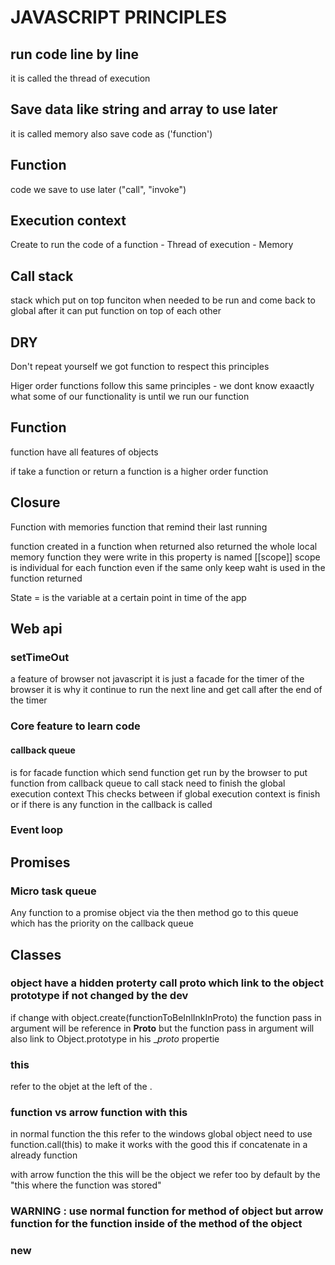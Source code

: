 # JAVASCRIPT PRINCIPLES

## run code line by line
it is called the thread of execution

## Save data like string and array to use later
it is called memory
also save code as ('function')

## Function
code we save to use later ("call", "invoke")

## Execution context
Create to run the code of a function
    - Thread of execution
    - Memory

## Call stack
stack which put on top funciton when needed to be run and come back to global after it can put function on top of each other

## DRY
Don't repeat yourself
we got function to respect this principles

Higer order functions follow this same principles
    - we dont know exaactly what some of our functionality is until we run our function

## Function
function have all features of objects

if take a function or return a function is a higher order function

## Closure
Function with memories
function that remind their last running

function created in a function when returned also returned the whole local memory function they were write in
    this property is named [[scope]]
scope is individual for each function even if the same
only keep waht is used in the function returned

State = is the variable at a certain point in time of the app


## Web api

### setTimeOut
a feature of browser not javascript it is just a facade for the timer of the browser it is why it continue to run the next line and get call after the end of the timer

### Core feature to learn code

#### callback queue 
is for facade function which send function get run by the browser
to put function from callback queue to call stack need to finish the global execution context
This checks between if global execution context is finish or if there is any function in the callback is called
### Event loop

## Promises

### Micro task queue
Any function to a promise object via the then method go to this queue which has the priority on the callback queue


## Classes

### object have a hidden proterty call __proto__ which link to the object prototype if not changed by the dev
if change with object.create(functionToBeInlInkInProto) the function pass in argument will be reference in __Proto__ but the function pass in argument will also link to Object.prototype in his __proto_ propertie

### this
refer to the objet at the left of the .

### function vs arrow function with this
in normal function the this refer to the windows global object need to use function.call(this) to make it works with the good this if concatenate in a already function

with arrow function the this will be the object we refer too by default by the "this where the function was stored"

### WARNING : use normal function for method of object but arrow function for the function inside of the method of the object

### new
